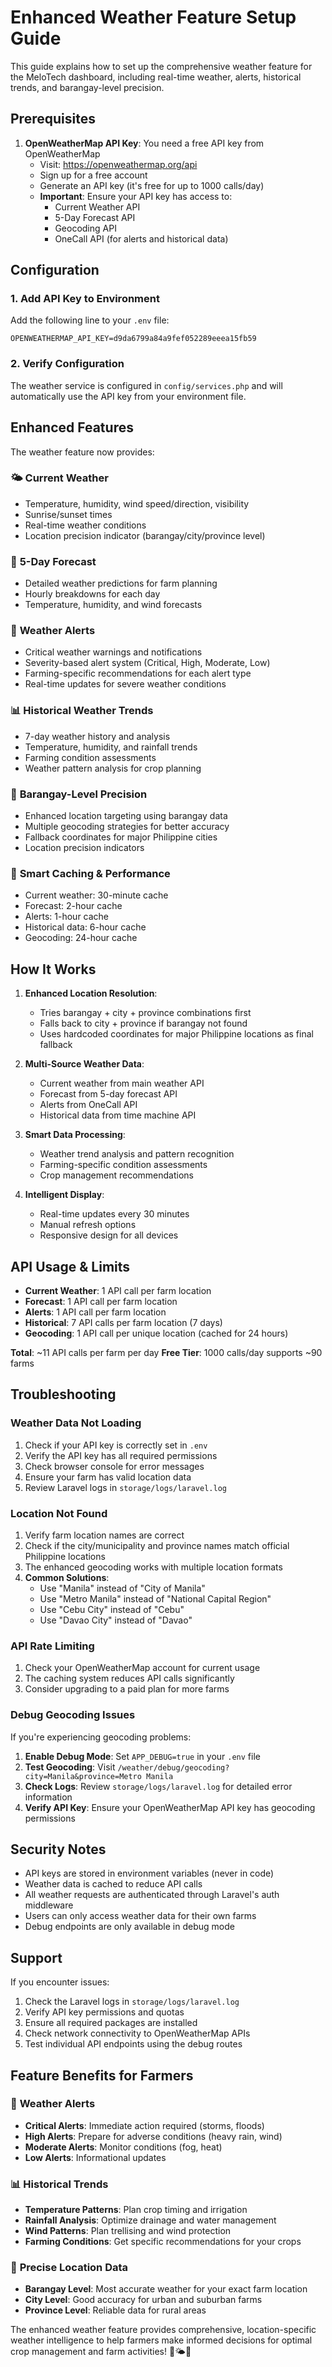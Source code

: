 # Enhanced Weather Feature Setup Guide

This guide explains how to set up the comprehensive weather feature for the MeloTech dashboard, including real-time weather, alerts, historical trends, and barangay-level precision.

## Prerequisites

1. **OpenWeatherMap API Key**: You need a free API key from OpenWeatherMap
   - Visit: https://openweathermap.org/api
   - Sign up for a free account
   - Generate an API key (it's free for up to 1000 calls/day)
   - **Important**: Ensure your API key has access to:
     - Current Weather API
     - 5-Day Forecast API
     - Geocoding API
     - OneCall API (for alerts and historical data)

## Configuration

### 1. Add API Key to Environment

Add the following line to your `.env` file:

```env
OPENWEATHERMAP_API_KEY=d9da6799a84a9fef052289eeea15fb59
```

### 2. Verify Configuration

The weather service is configured in `config/services.php` and will automatically use the API key from your environment file.

## Enhanced Features

The weather feature now provides:

### 🌤️ **Current Weather**
- Temperature, humidity, wind speed/direction, visibility
- Sunrise/sunset times
- Real-time weather conditions
- Location precision indicator (barangay/city/province level)

### 📅 **5-Day Forecast**
- Detailed weather predictions for farm planning
- Hourly breakdowns for each day
- Temperature, humidity, and wind forecasts

### 🚨 **Weather Alerts**
- Critical weather warnings and notifications
- Severity-based alert system (Critical, High, Moderate, Low)
- Farming-specific recommendations for each alert type
- Real-time updates for severe weather conditions

### 📊 **Historical Weather Trends**
- 7-day weather history and analysis
- Temperature, humidity, and rainfall trends
- Farming condition assessments
- Weather pattern analysis for crop planning

### 🎯 **Barangay-Level Precision**
- Enhanced location targeting using barangay data
- Multiple geocoding strategies for better accuracy
- Fallback coordinates for major Philippine cities
- Location precision indicators

### 🔄 **Smart Caching & Performance**
- Current weather: 30-minute cache
- Forecast: 2-hour cache
- Alerts: 1-hour cache
- Historical data: 6-hour cache
- Geocoding: 24-hour cache

## How It Works

1. **Enhanced Location Resolution**: 
   - Tries barangay + city + province combinations first
   - Falls back to city + province if barangay not found
   - Uses hardcoded coordinates for major Philippine locations as final fallback

2. **Multi-Source Weather Data**:
   - Current weather from main weather API
   - Forecast from 5-day forecast API
   - Alerts from OneCall API
   - Historical data from time machine API

3. **Smart Data Processing**:
   - Weather trend analysis and pattern recognition
   - Farming-specific condition assessments
   - Crop management recommendations

4. **Intelligent Display**:
   - Real-time updates every 30 minutes
   - Manual refresh options
   - Responsive design for all devices

## API Usage & Limits

- **Current Weather**: 1 API call per farm location
- **Forecast**: 1 API call per farm location  
- **Alerts**: 1 API call per farm location
- **Historical**: 7 API calls per farm location (7 days)
- **Geocoding**: 1 API call per unique location (cached for 24 hours)

**Total**: ~11 API calls per farm per day
**Free Tier**: 1000 calls/day supports ~90 farms

## Troubleshooting

### Weather Data Not Loading

1. Check if your API key is correctly set in `.env`
2. Verify the API key has all required permissions
3. Check browser console for error messages
4. Ensure your farm has valid location data
5. Review Laravel logs in `storage/logs/laravel.log`

### Location Not Found

1. Verify farm location names are correct
2. Check if the city/municipality and province names match official Philippine locations
3. The enhanced geocoding works with multiple location formats
4. **Common Solutions**:
   - Use "Manila" instead of "City of Manila"
   - Use "Metro Manila" instead of "National Capital Region"
   - Use "Cebu City" instead of "Cebu"
   - Use "Davao City" instead of "Davao"

### API Rate Limiting

1. Check your OpenWeatherMap account for current usage
2. The caching system reduces API calls significantly
3. Consider upgrading to a paid plan for more farms

### Debug Geocoding Issues

If you're experiencing geocoding problems:

1. **Enable Debug Mode**: Set `APP_DEBUG=true` in your `.env` file
2. **Test Geocoding**: Visit `/weather/debug/geocoding?city=Manila&province=Metro Manila`
3. **Check Logs**: Review `storage/logs/laravel.log` for detailed error information
4. **Verify API Key**: Ensure your OpenWeatherMap API key has geocoding permissions

## Security Notes

- API keys are stored in environment variables (never in code)
- Weather data is cached to reduce API calls
- All weather requests are authenticated through Laravel's auth middleware
- Users can only access weather data for their own farms
- Debug endpoints are only available in debug mode

## Support

If you encounter issues:

1. Check the Laravel logs in `storage/logs/laravel.log`
2. Verify API key permissions and quotas
3. Ensure all required packages are installed
4. Check network connectivity to OpenWeatherMap APIs
5. Test individual API endpoints using the debug routes

## Feature Benefits for Farmers

### 🚨 **Weather Alerts**
- **Critical Alerts**: Immediate action required (storms, floods)
- **High Alerts**: Prepare for adverse conditions (heavy rain, wind)
- **Moderate Alerts**: Monitor conditions (fog, heat)
- **Low Alerts**: Informational updates

### 📊 **Historical Trends**
- **Temperature Patterns**: Plan crop timing and irrigation
- **Rainfall Analysis**: Optimize drainage and water management
- **Wind Patterns**: Plan trellising and wind protection
- **Farming Conditions**: Get specific recommendations for your crops

### 🎯 **Precise Location Data**
- **Barangay Level**: Most accurate weather for your exact farm location
- **City Level**: Good accuracy for urban and suburban farms
- **Province Level**: Reliable data for rural areas

The enhanced weather feature provides comprehensive, location-specific weather intelligence to help farmers make informed decisions for optimal crop management and farm activities! 🌾🌤️🚨
